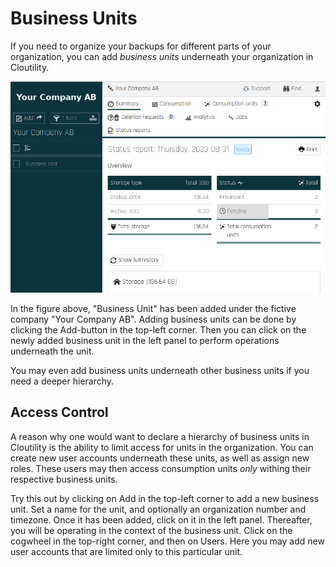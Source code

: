Business Units
================
If you need to organize your backups for different parts of your organization, 
you can add _business units_ underneath your organization in Cloutility.

![Cloutility Dashboard](../../images/cloutility-dashboard.png)

In the figure above, "Business Unit" has been added under the fictive company 
"Your Company AB". 
Adding business units can be done by clicking the Add-button in the top-left 
corner. 
Then you can click on the newly added business unit in the left panel to 
perform operations underneath the unit. 

You may even add business units underneath other business units if you need a deeper hierarchy.

Access Control
----------------
A reason why one would want to declare a hierarchy of business units in 
Cloutility is the ability to limit access for units in the organization. You 
can create new user accounts underneath these units, as well as 
assign new roles. These users may then access consumption units _only_ withing 
their respective business units.

Try this out by clicking on Add in the top-left corner to add a new business 
unit. Set a name for the unit, and optionally an organization number and 
timezone. Once it has been added, click on it in the left panel. Thereafter, 
you will be operating in the context of the business unit. Click on the 
cogwheel in the top-right corner, and then on Users. Here you may add new 
user accounts that are limited only to this particular unit.